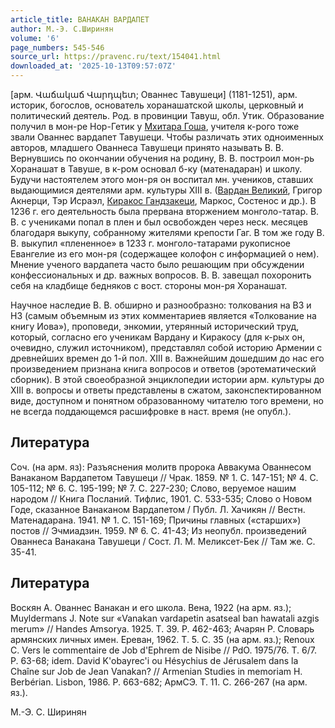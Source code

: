 ```yaml
---
article_title: ВАНАКАН ВАРДАПЕТ
author: М.-Э. С.Ширинян
volume: '6'
page_numbers: 545-546
source_url: https://pravenc.ru/text/154041.html
downloaded_at: '2025-10-13T09:57:07Z'
---
```


[арм. Վաճակաճ Վարդպետ; Ованнес Тавушеци] (1181-1251), арм. историк, богослов, основатель хоранашатской школы, церковный и политический деятель. Род. в провинции Тавуш, обл. Утик. Образование получил в мон-ре Нор-Гетик у [Мхитара Гоша](<https://pravenc.ru/text/Мхитар Гош.html>), учителя к-рого тоже звали Ованнес вардапет Тавушеци. Чтобы различать этих одноименных авторов, младшего Ованнеса Тавушеци принято называть В. В. Вернувшись по окончании обучения на родину, В. В. построил мон-рь Хоранашат в Тавуше, в к-ром основал б-ку (матенадаран) и школу. Будучи настоятелем этого мон-ря он воспитал мн. учеников, ставших выдающимися деятелями арм. культуры XIII в. ([Вардан Великий](<https://pravenc.ru/text/Вардан Великий.html>), Григор Акнерци, Тэр Исраэл, [Киракос Гандзакеци](<https://pravenc.ru/text/Киракос Гандзакеци.html>), Маркос, Состенос и др.). В 1236 г. его деятельность была прервана вторжением монголо-татар. В. В. с учениками попал в плен и был освобожден через неск. месяцев благодаря выкупу, собранному жителями крепости Гаг. В том же году В. В. выкупил «плененное» в 1233 г. монголо-татарами рукописное Евангелие из его мон-ря (содержащее колофон с информацией о нем). Мнение ученого вардапета часто было решающим при обсуждении конфессиональных и др. важных вопросов. В. В. завещал похоронить себя на кладбище бедняков с вост. стороны мон-ря Хоранашат.

Научное наследие В. В. обширно и разнообразно: толкования на ВЗ и НЗ (самым объемным из этих комментариев является «Толкование на книгу Иова»), проповеди, энкомии, утерянный исторический труд, который, согласно его ученикам Вардану и Киракосу (для к-рых он, очевидно, служил источником), представлял собой историю Армении с древнейших времен до 1-й пол. XIII в. Важнейшим дошедшим до нас его произведением признана книга вопросов и ответов (эротематический сборник). В этой своеобразной энциклопедии истории арм. культуры до XIII в. вопросы и ответы представлены в сжатом, законспектированном виде, доступном и понятном образованному читателю того времени, но не всегда поддающемся расшифровке в наст. время (не опубл.).

## Литература

Соч. (на арм. яз): Разъяснения молитв пророка Аввакума Ованнесом Ванаканом Вардапетом Тавушеци // Чрак. 1859. № 1. С. 147-151; № 4. С. 105-112; № 6. С. 195-199; № 7. С. 227-230; Слово, веруемое нашим народом // Книга Посланий. Тифлис, 1901. С. 533-535; Слово о Новом Годе, сказанное Ванаканом Вардапетом / Публ. Л. Хачикян // Вестн. Матенадарана. 1941. № 1. С. 151-169; Причины главных («старших») постов // Эчмиадзин. 1959. № 6. С. 41-43; Из неопубл. произведений Ованнеса Ванакана Тавушеци / Сост.  Л. М. Меликсет-Бек // Там же. С. 35-41.

## Литература

Воскян А. Ованнес Ванакан и его школа. Вена, 1922 (на арм. яз.); Muyldermans J. Note sur «Vanakan vardapetin asatseal ban hawatali azgis merum» // Handes Amsorya. 1925. T. 39. P. 462-463; Ачарян Р. Словарь армянских личных имен. Ереван, 1962. Т. 5. С. 35 (на арм. яз.); Renoux C. Vers le commentaire de Job d'Ephrem de Nisibe // PdO. 1975/76. T. 6/7. P. 63-68; idem. David K'obayrec'i ou Hésychius de Jérusalem dans la Chaîne sur Job de Jean Vanakan? // Armenian Studies in memoriam H. Berbérian. Lisbon, 1986. P. 663-682; АрмСЭ. Т. 11. С. 266-267 (на арм. яз.).

М.-Э. С.  Ширинян
